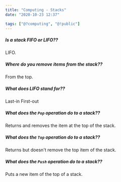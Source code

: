```yaml
---
title: "Computing - Stacks"
date: "2020-10-23 12:37"

tags: ["@?computing", "@!public"]
---
```


##### Is a stack FIFO or LIFO??
LIFO.

##### Where do you remove items from the stack??
From the top.

##### What does LIFO stand for??
Last-in First-out

##### What does the `Pop` operation do to a stack??
Returns and removes the item at the top of the stack.

##### What does the `Top` operation do to a stack??
Returns but doesn't remove the top item of the stack.

##### What does the `Push` operation do to a stack??
Puts a new item of the top of a stack.

